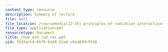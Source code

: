 ```yaml
---
content_type: resource
description: Summary of lecture.
file: null
file_location: /coursemedia/22-55j-principles-of-radiation-interactions-fall-2004/f033acc46b786a8852adc8ea6ddc9740_chem_mod_rad_res.pdf
file_type: application/pdf
resourcetype: Document
title: chem_mod_rad_res.pdf
uid: f033acc4-6b78-6a88-52ad-c8ea6ddc9740
---
```


